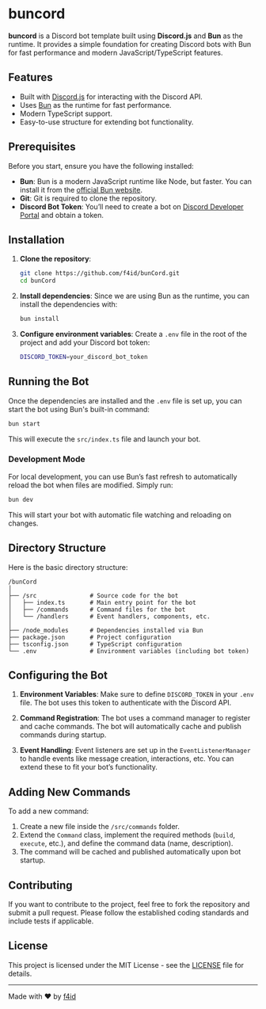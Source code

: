 
# buncord

**buncord** is a Discord bot template built using **Discord.js** and **Bun** as the runtime. It provides a simple foundation for creating Discord bots with Bun for fast performance and modern JavaScript/TypeScript features.

## Features

- Built with [Discord.js](https://discord.js.org/) for interacting with the Discord API.
- Uses [Bun](https://bun.sh/) as the runtime for fast performance.
- Modern TypeScript support.
- Easy-to-use structure for extending bot functionality.

## Prerequisites

Before you start, ensure you have the following installed:

- **Bun**: Bun is a modern JavaScript runtime like Node, but faster. You can install it from the [official Bun website](https://bun.sh/).
- **Git**: Git is required to clone the repository.
- **Discord Bot Token**: You’ll need to create a bot on [Discord Developer Portal](https://discord.com/developers/applications) and obtain a token.

## Installation

1. **Clone the repository**:
   ```bash
   git clone https://github.com/f4id/bunCord.git
   cd bunCord
   ```

2. **Install dependencies**:
   Since we are using Bun as the runtime, you can install the dependencies with:
   ```bash
   bun install
   ```

3. **Configure environment variables**:
   Create a `.env` file in the root of the project and add your Discord bot token:
   ```bash
   DISCORD_TOKEN=your_discord_bot_token
   ```

## Running the Bot

Once the dependencies are installed and the `.env` file is set up, you can start the bot using Bun's built-in command:

```bash
bun start
```

This will execute the `src/index.ts` file and launch your bot.

### Development Mode

For local development, you can use Bun’s fast refresh to automatically reload the bot when files are modified. Simply run:

```bash
bun dev
```

This will start your bot with automatic file watching and reloading on changes.

## Directory Structure

Here is the basic directory structure:

```
/bunCord
│
├── /src               # Source code for the bot
│   ├── index.ts       # Main entry point for the bot
│   ├── /commands      # Command files for the bot
│   └── /handlers      # Event handlers, components, etc.
│
├── /node_modules      # Dependencies installed via Bun
├── package.json       # Project configuration
├── tsconfig.json      # TypeScript configuration
└── .env               # Environment variables (including bot token)
```

## Configuring the Bot

1. **Environment Variables**:
   Make sure to define `DISCORD_TOKEN` in your `.env` file. The bot uses this token to authenticate with the Discord API.

2. **Command Registration**:
   The bot uses a command manager to register and cache commands. The bot will automatically cache and publish commands during startup.

3. **Event Handling**:
   Event listeners are set up in the `EventListenerManager` to handle events like message creation, interactions, etc. You can extend these to fit your bot’s functionality.

## Adding New Commands

To add a new command:

1. Create a new file inside the `/src/commands` folder.
2. Extend the `Command` class, implement the required methods (`build`, `execute`, etc.), and define the command data (name, description).
3. The command will be cached and published automatically upon bot startup.

## Contributing

If you want to contribute to the project, feel free to fork the repository and submit a pull request. Please follow the established coding standards and include tests if applicable.

## License

This project is licensed under the MIT License - see the [LICENSE](LICENSE) file for details.

---

Made with ❤️ by [f4id](https://github.com/f4id)